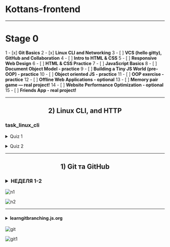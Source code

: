 # Kottans-frontend
---

#  Stage 0 

1 - [x] **Git Basics**
2 - [x] **Linux CLI and Networking**
3 - [ ] **VCS (hello gitty), GitHub and Collaboration**
4 - [ ] **Intro to HTML & CSS**
5 - [ ] **Responsive Web Design**
6 - [ ] **HTML & CSS Practice**
7 - [ ] **JavaScript Basics**
8 - [ ] **Document Object Model - practice**
9 - [ ] **Building a Tiny JS World (pre-OOP) - practice**
10 - [ ] **Object oriented JS - practice**
11 - [ ] **OOP exercise - practice**
12 - [ ] **Offline Web Applications - optional**
13 - [ ] **Memory pair game — real project!**
14 - [ ] **Website Performance Optimization - optional**
15 - [ ] **Friends App - real project!**

---

<h2 align="center">2) Linux CLI, and HTTP</h2> 

###  task_linux_cli

<details><summary> Quiz 1</summary>
  


![linux1](https://user-images.githubusercontent.com/65223481/184857947-66409b98-b1cb-457d-ad7e-2ca0098c771d.png)</details>
<details><summary> Quiz 2</summary>
  
![linux_2](https://user-images.githubusercontent.com/65223481/184943075-d3b2dd13-d4bc-4fbd-8a2a-03ebd42660af.png)</details>




<hr/>
<h2 align="center">1) Git та GitHub</h2> 



### <details><summary> НЕДЕЛЯ 1-2</summary>

![n1](https://user-images.githubusercontent.com/65223481/182912787-c87eff3f-0ed6-4681-a8b7-aa87626b4309.png)

![n2](https://user-images.githubusercontent.com/65223481/182914206-2b5512e5-7d12-4ac8-b4c7-745cb56abac6.png)</details>
****

####  <details><summary> learngitbranching.js.org</summary>

![git](https://user-images.githubusercontent.com/65223481/184858362-2c894433-7643-4733-a1f4-9ac03a8bc0ea.png)

![git1](https://user-images.githubusercontent.com/65223481/184858837-e7c026c3-1101-47f3-8056-4fd3d20225e1.png)</details>
